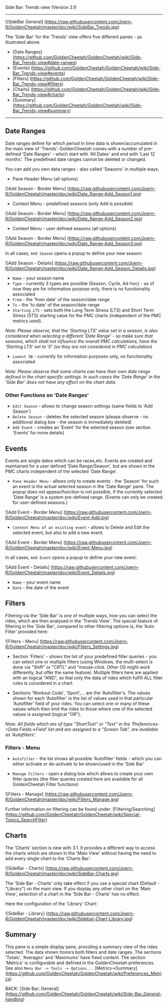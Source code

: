 Side Bar: Trends view (Version 3.1)
***

![SideBar General] (https://raw.githubusercontent.com/Joern-R/GoldenCheetah/master/doc/wiki/SideBar_Trends.jpg)

The 'Side Bar' for the 'Trends' view offers five different panes - as illustrated above.

* [Date Ranges] (https://github.com/GoldenCheetah/GoldenCheetah/wiki/Side-Bar_Trends-view#date-ranges)
* [Events] (https://github.com/GoldenCheetah/GoldenCheetah/wiki/Side-Bar_Trends-view#events)
* [Filters] (https://github.com/GoldenCheetah/GoldenCheetah/wiki/Side-Bar_Trends-view#filters)
* [Charts] (https://github.com/GoldenCheetah/GoldenCheetah/wiki/Side-Bar_Trends-view#charts)
* [Summary] (https://github.com/GoldenCheetah/GoldenCheetah/wiki/Side-Bar_Trends-view#summary)

***

## Date Ranges

Date ranges define for which period in time data is shown/accumulated in the main view of 'Trends'. GoldenCheetah comes with a number of pre-defined 'Date Ranges' - which start with 'All Dates' and end with 'Last 12 months'. The predefined date ranges cannot be deleted or changed.

You can add you own data ranges - also called 'Seasons' in multiple ways.

* Pane Header Menu (all options)

![Add Season - Border Menu] (https://raw.githubusercontent.com/Joern-R/GoldenCheetah/master/doc/wiki/Date_Range-Add_Season1.jpg)

* Context Menu - predefined seasons (only Add is possible)

![Add Season - Border Menu] (https://raw.githubusercontent.com/Joern-R/GoldenCheetah/master/doc/wiki/Date_Range-Add_Season2.jpg)

* Context Menu - user defined seasons (all options)

![Add Season - Border Menu] (https://raw.githubusercontent.com/Joern-R/GoldenCheetah/master/doc/wiki/Date_Range-Add_Season3.jpg)

In all cases, `Add Season` opens a popup to define your new season:

![Add Season - Details] (https://raw.githubusercontent.com/Joern-R/GoldenCheetah/master/doc/wiki/Date_Range-Add_Season_Details.jpg)

* `Name` - your season name
* `Type` - currently 3 types are possible (Season, Cycle, Ad-hoc) - as of now they are for information purpose only, there is no functionality associated
* `From` - the 'from date' of the season/date range
* `To` - the 'to date' of the season/date range
* `Starting LTS` - sets both the Long Term Stress (LTS) and Short Term Stress (STS) starting value for the PMC charts (independent of the PMC metrics used). 

_Note: Please observe, that the 'Starting LTS' value set in a season, is also considered when selecting a different 'Date Range' - so make sure that seasons, which shall not influence the overall PMC calculations, have the 'Starting LTS' set to '0' (so they are not considered in PMC calculation)_
* `Lowest SB` -  currently for information purposes only, no functionality associated 

_Note: Please observe that some charts can have their own date range defined in the chart specific settings. In such cases the 'Date Range' in the 'Side Bar' does not have any effect on the chart data._

### Other Functions on 'Date Ranges'

* `Edit Season` - allows to change season settings (same fields to 'Add Season')
* `Delete Season` - deletes the selected season (please observe - no additional dialog box - the season is immediately deleted)
* `Add Event` - creates an 'Event' for the selected season (see section 'Events' for more details)

## Events

Events are single dates which can be races,etc. Events are created and maintained for a user defined 'Date Range/Season', but are shown in the PMC charts independent of the selected 'Date Range'.

* `Pane Header Menu` - allows only to create events - the 'Season' for such an event is the actual selected season in the 'Date Range' pane. The popup does not appear/function is not possible, if the currently selected 'Date Range' is a system pre-defined range. (Events can only be created for user-defined seasons.)

![Add Event - Border Menu] (https://raw.githubusercontent.com/Joern-R/GoldenCheetah/master/doc/wiki/Event-Add.jpg)

* `Context Menu of an existing event` - allows to Delete and Edit the selected event, but also to add a new event.

![Add Event - Border Menu] (https://raw.githubusercontent.com/Joern-R/GoldenCheetah/master/doc/wiki/Event-Menu.jpg)

In all cases, `Add Event` opens a popup to define your new event:

![Add Event - Details] (https://raw.githubusercontent.com/Joern-R/GoldenCheetah/master/doc/wiki/Event_Details.jpg)

* `Name` - your event name
* `Date` - the date of the event


## Filters

Filtering via the 'Side Bar' is one of multiple ways, how you can select the rides, which are then analysed in the 'Trends View'. The special feature of filtering in the 'Side Bar', compared to other filtering options is, the 'Auto Filter' provided here:

![Filters - Menu] (https://raw.githubusercontent.com/Joern-R/GoldenCheetah/master/doc/wiki/Filters_Settings.jpg)

* Section 'Filters' - shows the list of your predefined filter queries - you can select one or multiple filters (using Windows, the multi-select is done via "Shift" or "CRTL" and "mouse-click. Other OS might work differently, but offer the same feature). Multiple filters here are applied with an logical "AND", so that only the data of rides which fulfill ALL filter rules is considered in a chart.

* Sections 'Workout Code', 'Sport',... are the 'Autofilter's. The values shown for each 'Autofilter' is the list of values used in that particular 'Autofilter' field of your rides. You can select one or many of these values which then limit the rides to those where one of the selected values is assigned (logical "OR").

_Note: All fields which are of type "ShortText" or "Text" in the 'Preferences->Data Fields->Field' list and are assigned to a "Screen Tab", are available as 'Autofilters'._

### Filters - Menu

* `Autofilter` - the list shows all possible 'Autofilter' fields - which you can either activate or de-activate to be shown/used in the 'Side Bar'

* `Manage Filters` - open a dialog box which allows to create your own filter queries (the filter queries created here are available for all GoldenCheetah Filter functions)

![Filters - Manage] (https://raw.githubusercontent.com/Joern-R/GoldenCheetah/master/doc/wiki/Filters_Manage.jpg)

Further information on filtering can be found under: [Filtering/Searching] (https://github.com/GoldenCheetah/GoldenCheetah/wiki/Special-Topics_SearchFilter)


## Charts

The 'Charts' section is new with 3.1. It provides a different way to access the charts which are shown in the 'Main View' without having the need to add every single chart to the 'Charts Bar'.

![SideBar - Charts] (https://raw.githubusercontent.com/Joern-R/GoldenCheetah/master/doc/wiki/SideBar-Charts.jpg)

The 'Side Bar - Charts' only take effect if you use a special chart (Default - "Library") on the main view. If you display any other chart on the 'Main View', selection of a chart in the 'Side Bar - Charts' has no effect.

Here the configuration of the 'Library' Chart:

![SideBar - Library] (https://raw.githubusercontent.com/Joern-R/GoldenCheetah/master/doc/wiki/Sidebar-Chart-Library.jpg)


## Summary

This pane is a simple display pane, providing a summary view of the rides selected. The data shown honors both filters and date ranges. The sections 'Totals', 'Averages' and 'Maximums' have fixed content. The section 'Metrics' is configurable and defined in the GoldenCheetah preferences. See also `Menu Bar -> Tools -> Options...` [Metrics->Summary] (https://github.com/GoldenCheetah/GoldenCheetah/wiki/Preferences_Metrics)

BACK: [Side Bar: General] (https://github.com/GoldenCheetah/GoldenCheetah/wiki/Side-Bar_General-handling)